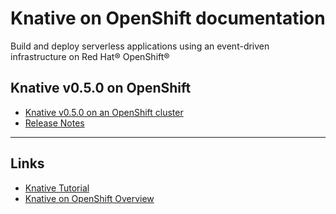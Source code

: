 # Knative on OpenShift documentation


Build and deploy serverless applications using an event-driven infrastructure on Red Hat® OpenShift®


## Knative v0.5.0 on OpenShift
* [Knative v0.5.0 on an OpenShift cluster](versions/v050/knative-v050-OCP-4x.md)
* [Release Notes](versions/v050/rn-knative-v050-OCP-4x.md)

--------------
## Links
* [Knative Tutorial](https://redhat-developer-demos.github.io/knative-tutorial)
* [Knative on OpenShift Overview](https://www.openshift.com/learn/topics/knative)
